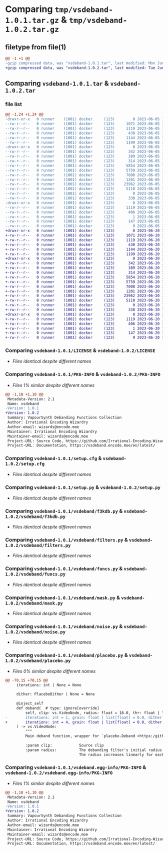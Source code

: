 # Comparing `tmp/vsdeband-1.0.1.tar.gz` & `tmp/vsdeband-1.0.2.tar.gz`

## filetype from file(1)

```diff
@@ -1 +1 @@
-gzip compressed data, was "vsdeband-1.0.1.tar", last modified: Mon Jun  5 14:34:30 2023, max compression
+gzip compressed data, was "vsdeband-1.0.2.tar", last modified: Tue Jun 20 15:28:47 2023, max compression
```

## Comparing `vsdeband-1.0.1.tar` & `vsdeband-1.0.2.tar`

### file list

```diff
@@ -1,24 +1,24 @@
-drwxr-xr-x   0 runner    (1001) docker     (123)        0 2023-06-05 14:34:30.341065 vsdeband-1.0.1/
--rw-r--r--   0 runner    (1001) docker     (123)     1071 2023-06-05 14:34:04.000000 vsdeband-1.0.1/LICENSE
--rw-r--r--   0 runner    (1001) docker     (123)     1119 2023-06-05 14:34:30.341065 vsdeband-1.0.1/PKG-INFO
--rw-r--r--   0 runner    (1001) docker     (123)      430 2023-06-05 14:34:04.000000 vsdeband-1.0.1/README.md
--rw-r--r--   0 runner    (1001) docker     (123)     1144 2023-06-05 14:34:30.341065 vsdeband-1.0.1/setup.cfg
--rw-r--r--   0 runner    (1001) docker     (123)     1199 2023-06-05 14:34:04.000000 vsdeband-1.0.1/setup.py
-drwxr-xr-x   0 runner    (1001) docker     (123)        0 2023-06-05 14:34:30.341065 vsdeband-1.0.1/vsdeband/
--rw-r--r--   0 runner    (1001) docker     (123)      342 2023-06-05 14:34:04.000000 vsdeband-1.0.1/vsdeband/__init__.py
--rw-r--r--   0 runner    (1001) docker     (123)      389 2023-06-05 14:34:04.000000 vsdeband-1.0.1/vsdeband/_metadata.py
--rw-r--r--   0 runner    (1001) docker     (123)      314 2023-06-05 14:34:04.000000 vsdeband-1.0.1/vsdeband/abstract.py
--rw-r--r--   0 runner    (1001) docker     (123)     5854 2023-06-05 14:34:04.000000 vsdeband-1.0.1/vsdeband/f3kdb.py
--rw-r--r--   0 runner    (1001) docker     (123)     5759 2023-06-05 14:34:04.000000 vsdeband-1.0.1/vsdeband/filters.py
--rw-r--r--   0 runner    (1001) docker     (123)     7008 2023-06-05 14:34:04.000000 vsdeband-1.0.1/vsdeband/funcs.py
--rw-r--r--   0 runner    (1001) docker     (123)     1201 2023-06-05 14:34:04.000000 vsdeband-1.0.1/vsdeband/mask.py
--rw-r--r--   0 runner    (1001) docker     (123)    23962 2023-06-05 14:34:04.000000 vsdeband-1.0.1/vsdeband/noise.py
--rw-r--r--   0 runner    (1001) docker     (123)     5110 2023-06-05 14:34:04.000000 vsdeband-1.0.1/vsdeband/placebo.py
--rw-r--r--   0 runner    (1001) docker     (123)        0 2023-06-05 14:34:04.000000 vsdeband-1.0.1/vsdeband/py.typed
--rw-r--r--   0 runner    (1001) docker     (123)      338 2023-06-05 14:34:04.000000 vsdeband-1.0.1/vsdeband/types.py
-drwxr-xr-x   0 runner    (1001) docker     (123)        0 2023-06-05 14:34:30.341065 vsdeband-1.0.1/vsdeband.egg-info/
--rw-r--r--   0 runner    (1001) docker     (123)     1119 2023-06-05 14:34:30.000000 vsdeband-1.0.1/vsdeband.egg-info/PKG-INFO
--rw-r--r--   0 runner    (1001) docker     (123)      406 2023-06-05 14:34:30.000000 vsdeband-1.0.1/vsdeband.egg-info/SOURCES.txt
--rw-r--r--   0 runner    (1001) docker     (123)        1 2023-06-05 14:34:30.000000 vsdeband-1.0.1/vsdeband.egg-info/dependency_links.txt
--rw-r--r--   0 runner    (1001) docker     (123)      147 2023-06-05 14:34:30.000000 vsdeband-1.0.1/vsdeband.egg-info/requires.txt
--rw-r--r--   0 runner    (1001) docker     (123)        9 2023-06-05 14:34:30.000000 vsdeband-1.0.1/vsdeband.egg-info/top_level.txt
+drwxr-xr-x   0 runner    (1001) docker     (123)        0 2023-06-20 15:28:47.045302 vsdeband-1.0.2/
+-rw-r--r--   0 runner    (1001) docker     (123)     1071 2023-06-20 15:28:21.000000 vsdeband-1.0.2/LICENSE
+-rw-r--r--   0 runner    (1001) docker     (123)     1119 2023-06-20 15:28:47.045302 vsdeband-1.0.2/PKG-INFO
+-rw-r--r--   0 runner    (1001) docker     (123)      430 2023-06-20 15:28:21.000000 vsdeband-1.0.2/README.md
+-rw-r--r--   0 runner    (1001) docker     (123)     1144 2023-06-20 15:28:47.045302 vsdeband-1.0.2/setup.cfg
+-rw-r--r--   0 runner    (1001) docker     (123)     1199 2023-06-20 15:28:21.000000 vsdeband-1.0.2/setup.py
+drwxr-xr-x   0 runner    (1001) docker     (123)        0 2023-06-20 15:28:47.041302 vsdeband-1.0.2/vsdeband/
+-rw-r--r--   0 runner    (1001) docker     (123)      342 2023-06-20 15:28:21.000000 vsdeband-1.0.2/vsdeband/__init__.py
+-rw-r--r--   0 runner    (1001) docker     (123)      389 2023-06-20 15:28:21.000000 vsdeband-1.0.2/vsdeband/_metadata.py
+-rw-r--r--   0 runner    (1001) docker     (123)      314 2023-06-20 15:28:21.000000 vsdeband-1.0.2/vsdeband/abstract.py
+-rw-r--r--   0 runner    (1001) docker     (123)     5854 2023-06-20 15:28:21.000000 vsdeband-1.0.2/vsdeband/f3kdb.py
+-rw-r--r--   0 runner    (1001) docker     (123)     5759 2023-06-20 15:28:21.000000 vsdeband-1.0.2/vsdeband/filters.py
+-rw-r--r--   0 runner    (1001) docker     (123)     7008 2023-06-20 15:28:21.000000 vsdeband-1.0.2/vsdeband/funcs.py
+-rw-r--r--   0 runner    (1001) docker     (123)     1201 2023-06-20 15:28:21.000000 vsdeband-1.0.2/vsdeband/mask.py
+-rw-r--r--   0 runner    (1001) docker     (123)    23962 2023-06-20 15:28:21.000000 vsdeband-1.0.2/vsdeband/noise.py
+-rw-r--r--   0 runner    (1001) docker     (123)     5110 2023-06-20 15:28:21.000000 vsdeband-1.0.2/vsdeband/placebo.py
+-rw-r--r--   0 runner    (1001) docker     (123)        0 2023-06-20 15:28:21.000000 vsdeband-1.0.2/vsdeband/py.typed
+-rw-r--r--   0 runner    (1001) docker     (123)      338 2023-06-20 15:28:21.000000 vsdeband-1.0.2/vsdeband/types.py
+drwxr-xr-x   0 runner    (1001) docker     (123)        0 2023-06-20 15:28:47.045302 vsdeband-1.0.2/vsdeband.egg-info/
+-rw-r--r--   0 runner    (1001) docker     (123)     1119 2023-06-20 15:28:47.000000 vsdeband-1.0.2/vsdeband.egg-info/PKG-INFO
+-rw-r--r--   0 runner    (1001) docker     (123)      406 2023-06-20 15:28:47.000000 vsdeband-1.0.2/vsdeband.egg-info/SOURCES.txt
+-rw-r--r--   0 runner    (1001) docker     (123)        1 2023-06-20 15:28:47.000000 vsdeband-1.0.2/vsdeband.egg-info/dependency_links.txt
+-rw-r--r--   0 runner    (1001) docker     (123)      147 2023-06-20 15:28:47.000000 vsdeband-1.0.2/vsdeband.egg-info/requires.txt
+-rw-r--r--   0 runner    (1001) docker     (123)        9 2023-06-20 15:28:47.000000 vsdeband-1.0.2/vsdeband.egg-info/top_level.txt
```

### Comparing `vsdeband-1.0.1/LICENSE` & `vsdeband-1.0.2/LICENSE`

 * *Files identical despite different names*

### Comparing `vsdeband-1.0.1/PKG-INFO` & `vsdeband-1.0.2/PKG-INFO`

 * *Files 1% similar despite different names*

```diff
@@ -1,10 +1,10 @@
 Metadata-Version: 2.1
 Name: vsdeband
-Version: 1.0.1
+Version: 1.0.2
 Summary: VapourSynth Debanding Functions Collection
 Author: Irrational Encoding Wizardry
 Author-email: wizards@encode.moe
 Maintainer: Irrational Encoding Wizardry
 Maintainer-email: wizards@encode.moe
 Project-URL: Source Code, https://github.com/Irrational-Encoding-Wizardry/vs-deband
 Project-URL: Documentation, https://vsdeband.encode.moe/en/latest/
```

### Comparing `vsdeband-1.0.1/setup.cfg` & `vsdeband-1.0.2/setup.cfg`

 * *Files identical despite different names*

### Comparing `vsdeband-1.0.1/setup.py` & `vsdeband-1.0.2/setup.py`

 * *Files identical despite different names*

### Comparing `vsdeband-1.0.1/vsdeband/f3kdb.py` & `vsdeband-1.0.2/vsdeband/f3kdb.py`

 * *Files identical despite different names*

### Comparing `vsdeband-1.0.1/vsdeband/filters.py` & `vsdeband-1.0.2/vsdeband/filters.py`

 * *Files identical despite different names*

### Comparing `vsdeband-1.0.1/vsdeband/funcs.py` & `vsdeband-1.0.2/vsdeband/funcs.py`

 * *Files identical despite different names*

### Comparing `vsdeband-1.0.1/vsdeband/mask.py` & `vsdeband-1.0.2/vsdeband/mask.py`

 * *Files identical despite different names*

### Comparing `vsdeband-1.0.1/vsdeband/noise.py` & `vsdeband-1.0.2/vsdeband/noise.py`

 * *Files identical despite different names*

### Comparing `vsdeband-1.0.1/vsdeband/placebo.py` & `vsdeband-1.0.2/vsdeband/placebo.py`

 * *Files 0% similar despite different names*

```diff
@@ -70,15 +70,15 @@
     iterations: int | None = None
 
     dither: PlaceboDither | None = None
 
     @inject_self
     def deband(  # type: ignore[override]
         self, clip: vs.VideoNode, radius: float = 16.0, thr: float | list[float] = 4.0,
-        iterations: int = 1, grain: float | list[float] = 0.0, dither: PlaceboDither = PlaceboDither.DEFAULT
+        iterations: int = 4, grain: float | list[float] = 0.0, dither: PlaceboDither = PlaceboDither.DEFAULT
     ) -> vs.VideoNode:
         """
         Main deband function, wrapper for `placebo.Deband <https:/github.com/Lypheo/vs-placebo#vs-placebo>`_
 
         :param clip:            Source clip
         :param radius:          The debanding filter's initial radius.
                                 The radius increases linearly for each iteration.
```

### Comparing `vsdeband-1.0.1/vsdeband.egg-info/PKG-INFO` & `vsdeband-1.0.2/vsdeband.egg-info/PKG-INFO`

 * *Files 1% similar despite different names*

```diff
@@ -1,10 +1,10 @@
 Metadata-Version: 2.1
 Name: vsdeband
-Version: 1.0.1
+Version: 1.0.2
 Summary: VapourSynth Debanding Functions Collection
 Author: Irrational Encoding Wizardry
 Author-email: wizards@encode.moe
 Maintainer: Irrational Encoding Wizardry
 Maintainer-email: wizards@encode.moe
 Project-URL: Source Code, https://github.com/Irrational-Encoding-Wizardry/vs-deband
 Project-URL: Documentation, https://vsdeband.encode.moe/en/latest/
```


